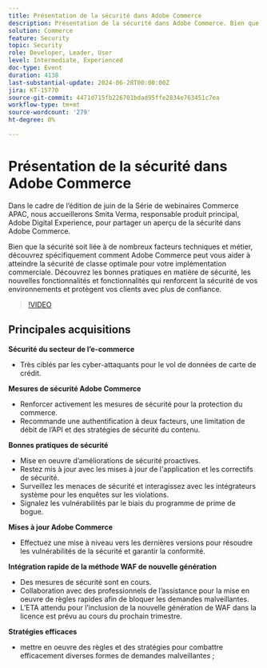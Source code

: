 ```yaml
---
title: Présentation de la sécurité dans Adobe Commerce
description: Présentation de la sécurité dans Adobe Commerce. Bien que la sécurité soit liée à de nombreux facteurs techniques et métier, découvrez en particulier comment Adobe Commerce peut vous aider à obtenir la sécurité de classe optimale pour votre implémentation commerciale. Découvrez les bonnes pratiques en matière de sécurité, les nouvelles fonctionnalités et fonctionnalités qui renforcent la sécurité de vos environnements et protègent vos clients avec plus de confiance.
solution: Commerce
feature: Security
topic: Security
role: Developer, Leader, User
level: Intermediate, Experienced
doc-type: Event
duration: 4138
last-substantial-update: 2024-06-28T00:00:00Z
jira: KT-15770
source-git-commit: 4471d715fb226701bdad95ffe2834e763451c7ea
workflow-type: tm+mt
source-wordcount: '279'
ht-degree: 0%

---
```



# Présentation de la sécurité dans Adobe Commerce

Dans le cadre de l’édition de juin de la Série de webinaires Commerce APAC, nous accueillerons Smita Verma, responsable produit principal, Adobe Digital Experience, pour partager un aperçu de la sécurité dans Adobe Commerce.

Bien que la sécurité soit liée à de nombreux facteurs techniques et métier, découvrez spécifiquement comment Adobe Commerce peut vous aider à atteindre la sécurité de classe optimale pour votre implémentation commerciale. Découvrez les bonnes pratiques en matière de sécurité, les nouvelles fonctionnalités et fonctionnalités qui renforcent la sécurité de vos environnements et protègent vos clients avec plus de confiance.

>[!VIDEO](https://video.tv.adobe.com/v/3430434/?learn=on)

## Principales acquisitions

**Sécurité du secteur de l’e-commerce**

* Très ciblés par les cyber-attaquants pour le vol de données de carte de crédit.

**Mesures de sécurité Adobe Commerce**

* Renforcer activement les mesures de sécurité pour la protection du commerce.
* Recommande une authentification à deux facteurs, une limitation de débit de l’API et des stratégies de sécurité du contenu.

**Bonnes pratiques de sécurité**

* Mise en oeuvre d’améliorations de sécurité proactives.
* Restez mis à jour avec les mises à jour de l&#39;application et les correctifs de sécurité.
* Surveillez les menaces de sécurité et interagissez avec les intégrateurs système pour les enquêtes sur les violations.
* Signalez les vulnérabilités par le biais du programme de prime de bogue.

**Mises à jour Adobe Commerce**

* Effectuez une mise à niveau vers les dernières versions pour résoudre les vulnérabilités de la sécurité et garantir la conformité.

**Intégration rapide de la méthode WAF de nouvelle génération**

* Des mesures de sécurité sont en cours.
* Collaboration avec des professionnels de l’assistance pour la mise en oeuvre de règles rapides afin de bloquer les demandes malveillantes.
* L’ETA attendu pour l’inclusion de la nouvelle génération de WAF dans la licence est prévu au cours du prochain trimestre.

**Stratégies efficaces**

* mettre en oeuvre des règles et des stratégies pour combattre efficacement diverses formes de demandes malveillantes ;